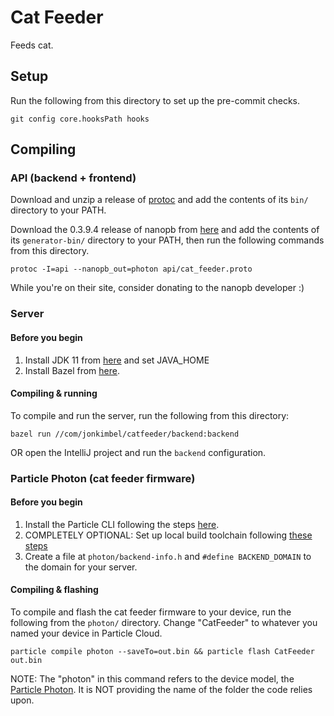 # Cat Feeder

Feeds cat.

## Setup

Run the following from this directory to set up the pre-commit checks.

```
git config core.hooksPath hooks
```

## Compiling

### API (backend + frontend)

Download and unzip a release of
[protoc](https://github.com/protocolbuffers/protobuf/releases) and add the
contents of its `bin/` directory to your PATH.

Download the 0.3.9.4 release of nanopb from [here](https://jpa.kapsi.fi/nanopb/)
and add the contents of its `generator-bin/` directory to your PATH, then run
the following commands from this directory.

```
protoc -I=api --nanopb_out=photon api/cat_feeder.proto
```

While you're on their site, consider donating to the nanopb developer :)

### Server

#### Before you begin

1.  Install JDK 11 from [here](https://www.oracle.com/technetwork/java/javase/downloads/jdk11-downloads-5066655.html) and set JAVA_HOME
1.  Install Bazel from
[here](https://docs.bazel.build/versions/master/install-windows.html#installing-menu).

#### Compiling & running

To compile and run the server, run the following from this directory:

```
bazel run //com/jonkimbel/catfeeder/backend:backend
```

OR open the IntelliJ project and run the `backend` configuration.

### Particle Photon (cat feeder firmware)

#### Before you begin

1.  Install the Particle CLI following the steps
    [here](https://docs.particle.io/tutorials/developer-tools/cli/).
1.  COMPLETELY OPTIONAL: Set up local build toolchain following
    [these steps](https://docs.particle.io/tutorials/developer-tools/cli/#compile-and-flash-code-locally)
1.  Create a file at `photon/backend-info.h` and `#define BACKEND_DOMAIN` to the
    domain for your server.

#### Compiling & flashing

To compile and flash the cat feeder firmware to your device, run the following
from the `photon/` directory. Change "CatFeeder" to whatever you named your
device in Particle Cloud.

```
particle compile photon --saveTo=out.bin && particle flash CatFeeder out.bin
```

NOTE: The "photon" in this command refers to the device model, the
[Particle Photon](https://store.particle.io/collections/wifi/products/photon).
It is NOT providing the name of the folder the code relies upon.
